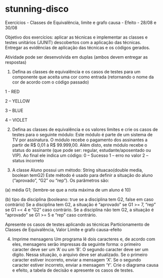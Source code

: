 # stunning-disco
Exercícios - Classes de Equivalência, limite e grafo causa - Efeito - 28/08 e 30/08

Objetivo dos exercícios: aplicar as técnicas e implementar as classes e testes unitários (JUNIT) descobertos com a aplicação das técnicas. Entregar as evidências de aplicação das técnicas e os códigos gerados.

Atividade pode ser desenvolvida em duplas (ambos devem entregar as respostas)

1) Defina as classes de equivalência e os casos de testes para um componente que aceita uma cor como entrada (retornando o nome da cor de acordo com o código passado)

1 - RED

2 – YELLOW

3 – BLUE

4 – VIOLET

2) Defina as classes de equivalência e os valores limites e crie os casos de testes para o seguinte módulo: Este módulo é parte de um sistema de TV por assinatura. O módulo recebe o pagamento dos assinantes a partir de R$ 0,01 à R$ 99.999,00. Além disto, este módulo recebe o status do assinante (que pode ser: regular, estudante/aposentado ou VIP). Ao final ele indica um código: 0 – Sucesso 1 – erro no valor 2 – status incorreto

3) A classe Aluno possui um método: String situacao(double media, boolean temG2) Este método é usado para definir a situação do aluno (“aprovado”, “G2” ou “rep”). Os parâmetros são:

(a) média G1; (lembre-se que a nota máxima de um aluno é 10)

(b) tipo da disciplina (booleano: true se a disciplina tem G2, false em caso contrário) Se a disciplina tem G2, a situação é “aprovado” se G1 >= 7, “rep” se G1 =< 4 e “G2” caso contrário. Se a disciplina não tem G2, a situação é “aprovado” se G1 >= 5 e “rep” caso contrário.

Apresente os casos de testes aplicando as técnicas Particionamento de Classes de Equivalência, Valor Limite e grafo causa-efeito

4) Imprime mensagens Um programa lê dois caracteres e, de acordo com eles, mensagens serão impressas da seguinte forma: o primeiro caracter deve ser um ‘A’ ou um ‘B’. O segundo caracter deve ser um dígito. Nessa situação, o arquivo deve ser atualizado. Se o primeiro caracter estiver incorreto, enviar a mensagem ‘X’. Se o segundo caracter estiver incorreto, enviar a mensagem ‘Y’. Crie o diagrama causa e efeito, a tabela de decisão e apresente os casos de testes.
